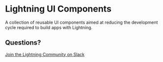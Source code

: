 
# Lightning UI Components

A collection of reusable UI components aimed at reducing the development cycle required to build apps with Lightning.

## Questions?

[Join the Lightning Community on Slack](https://join.slack.com/t/lightning-community/shared_invite/zt-f0khi0lt-OXNrRqCfmEWX7jx3F6GaTw)
